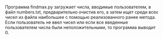 Программа findmax.py загружает числа, вводимые пользователем, в файл numbers.txt, предварительно очистив его, а затем ищет среди всех чисел из файла наибольшее с помощью реализованного ранее метода. Если пользователь не ввел чисел или если все введенные пользователем числа были неположительными, то программа выводит 0.